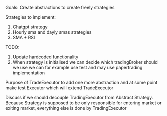 
Goals:
Create abstractions to create freely strategies

Strategies to implement:

1. Chatgpt strategy
2. Hourly sma and dayly smas strategies
3. SMA + RSI


TODO:
1. Update hardcoded functionality
2. When strategy is initialised we can decide which tradingBroker should we use we can for example use test and may use papertrading implementation


Purpose of TradeExecutor to add one more abstraction and at some point make test Executor which will extend TradeExecutor

Discuss if we should decouple TradingExecutor from Abstract Strategy.
Because Strategy is supposed to be only responsible for entering market or exiting market, everything else is done by TradingExecutor